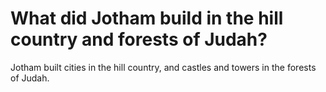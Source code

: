 # What did Jotham build in the hill country and forests of Judah?

Jotham built cities in the hill country, and castles and towers in the forests of Judah. 